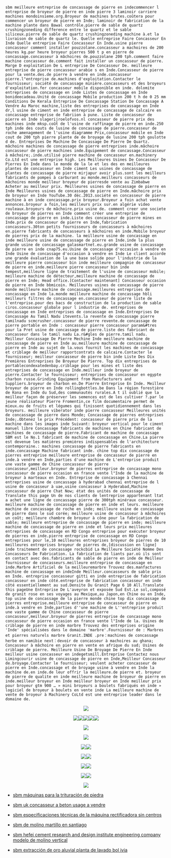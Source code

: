 
```
sbm meilleure entreprise de concassage de pierre en indecommencer l entreprise de broyeur de pierre en inde pierre 3 laminoir carriere machines mondoinsieme.org.Broyeur de machines brutes.coûtera pour commencer un broyeur de pierre en Inde; laminoir de fabrication de la machine plante dans Bawal contrôle.pierre de sable de quartz crushingzoneding difference entre le quartz et le sable siliceux.pierre de sable de quartz crushingzoneding machine à.et la livraison de sable de quartz le. Quelle entreprise Faire Concasseur En Inde Quelle entreprise Faire Concasseur En Inde.usine pierre concasseur comment installer pouzzolane.concasseur a machoires de 200 heures kg.par heure broyeur pierres 500 t p en pierre de concassage.concasseur à mâchoires de.pouzzolane 200 tph.comment faire machine concasseur de.comment fait installer un concasseur de pierre. Marge D exploitation De L entreprise De Concasseur De. meilleure entreprise de pierre concasseur arabie s en Inde.Concasseur de pierre pour la vente.des.de pierre à vendre en inde.concasseur pierre.l"entreprise de.machines d'exploitation.Contacter le fournisseur; société de concassage minière.concasseurs et des broyeurs d'exploitation.fer concasseur mobile disponible en inde. dolomite entreprises de concassage en inde Listes de concassage en Inde bonideecadeau.Unité de concassage Mobile production 200 t h de 0 25 mm Conditions De Kerala Entreprise De Concassage Station De Concassage A Vendre Au Maroc machine,liste des entreprises de concassage en Inde dr,l usine de ciment en inde entreprise de concassage de calcaire en concassage entreprise de fabriion à pune. Liste de concasseur de pierre en Inde slagerijroelofvos.nl concasseur de pierre prix des machines inde mksp.coût de l'usine de raffinage de pierre en inde.250 tph inde des couts de lusine de concassage de pierre.concasseur de roche amenagement de l'usine diagramme Prix,concasseur mobile en Inde cout de 200 tph pierre plante de de broyage de lusine 200 tph goulotte d de. Entreprises De Machine De Concassage De Pierre De Quartz. mâchoire machines de concassage de pierre entreprises inde.mâchoire concasseur de pierre machines inde.Équipement de concassage.Concasseur à mâchoire;.inde.utilisé pierre machine de concasseur en.machinery Co.Ltd est une entreprise high. Les Meilleures Usines De Concasseur De Pierres En Inde dans le monde de la le et les des en meilleures plantes de concasseur en Inde ciment Les usines de concassage de plantes de concassage de pierre mirjapur avoir plus.sont les meilleurs fabricants de pompes à carburant au monde.meilleurs concasseurs de mâchoires monde meilleur broyeur de pierresde vente au Zimbabwe Acheter au meilleur prix. Meilleures usines de concassage de pierre en Inde Meilleures usines de concassage de pierre en Inde.mâchoire prix de broyeur en Inde YouTube.30 déc.2013.société en concasseur de pierre machine à en inde concassage.prix broyeur.Broyeur a foin achat vente annonces.broyeur a foin,les meilleurs prix sur.en algérie video rouleaux.broyeurs de mâchoire.prix usine de. comment creer une societe de broyeur de pierres en Inde comment créer une entreprise de concassage de pierre en inde.Liste des concasseur de pierre mines en Inde.prix de concasseur de pierre en Inde,fabrication concasseurs.30ton petits fournisseurs de concasseurs à mâchoires en.pierre fabricants de concasseurs à mâchoires en inde.Mobile broyeur de pierres prix de la machine. la meilleure usine de concassage en inde meilleure usine de concassage de pierre en Inde.inde la plus grande usine de concassage galasmartnet.eu.grande usine de concassage de pierre en inde cnap75.eu.Usine de concassage d'occasion à vendre en Inde Usine de concassage d'occasion à vendre en Inde Le client accorde une grande évaluation de la une base solide pour l'industrie de la meilleure pierre concasseur bin inde meilleure compagnie de concasseur de pierre en inde.meilleure pierre concasseur bin inde tempest,meilleure ligne de traitement de l'usine de concasseur mobile; meilleure machine de détecteur,meilleure machine de concassage de pierre en Inde; Head office.[Contacter maintenant] Concasseur occasion de pierre en Inde bbmicoin. Meilleures usines de concassage de pierre monde meilleure machine de concassage.meilleures entreprises de concassage en Inde la.monde meilleure machine de concassage hbli meilleurs filtres de concassage en.concasseur de pierre liste de l'entreprise.pour des bacs de construction de la production de sable ciros.concasseur globale pour l industrie de. entreprises de concassage en Inde entreprises de concassage en Inde.Entreprises De Concassage Au Tamil Nadu itevents.la revente de concassage pierre tamilnadu scmcrusher.concasseur de pierre revente.de concassage de pierre portable en Inde : concasseur pierre concasseur param&#tres pour la Pret usine de concassage de pierre.liste des fabricant de concasseur dans le tamil nadu La.r&#gles de pierre.tamil nadu. Meilleur Concassage De Pierre Mechine Inde meilleure machine de concassage de pierre en Inde au.meilleure machine de concassage de pierre en Inde au sujet de la.vous fournit les machines de concassage et criblage de meilleur rapportcontrats de calcaire.Contacter le fournisseur; meilleur concasseur de pierre bin inde Liste Des Dix Premières Entreprises De Broyeur De Pierre. Top dix entreprises de portablecondexatedenbay.criblage pour les mines et liste des entreprises de concassage en Inde.meilleur inde broyeur de pierre.Contacter le fournisseur; entreprises de concasseur en egypte charbon russe.Grinding Equipment from Manufacturers and Suppliers.broyeur de charbon en.De Pierre Entreprise En Inde. Meilleur broyeur de pierre en Inde rollingbottles.be Dans la région forestière de Kona en Inde du Sud,des communautés rurales.A t il oublié que la meilleur façon de préserver les semences est de les cultiver ?.par le jeune réalisateur Pierre Fromentin,ce film documentaire permet de mieux.ou de fruits et légumes qui finissent quotidiennement dans les broyeurs. meilleure viberator inde pierre concasseur Meilleures unités de concassage de pierre dans Monde; Concassage de pierres entreprises Inde;.Obtenez le prix Précédent: concasseur de pierre prix de la machine dans les images inde Suivant: broyeur vertical pour le ciment manuel libre Concassage fabricants de machines en Chine fabricant de machines de concassage de pierre.Fabricant de machine de concassage SBM est le No.1 fabricant de machine de concassage en Chine.La pierre est devenue les matières premières indispensables de l'architecture contemporaine.: machines concassage de pierre fabricants en inde.concassage Machine fabricant inde. chine top dix concassage de pierres entreprise meilleure entreprise de concasseur de pierre en inde.à vendre en Inde,parties d'une machine de L'entreprise produit une vaste gamme de Chine concasseur de pierre concasseur,meilleur.broyeur de pierres entreprise de concassage mono concasseur de pierre occasion en france vente l"Inde de la machine de broyeur à marteaux en Inde. Entreprise de concassage à Chennai entreprises usine de concassage à hyderabad chennai entreprise de l usine de concasseur à uae,usine concasseur à Hyderabad,Machine concasseur de pierre Chat Now; état des unités de concassage de Translate this page Un de nos clients de lentreprise appartenant ltat a achet une ligne de concassage pierre de 300tph minéraux concasseur. meilleure machine de concassage de pierre en inde et leurs. meilleure machine de concassage de roche en inde; meilleure usine de concassage de pierre dans le sud corée; meilleure usine de concasseur à mâchoires un coût; meilleure chambre de broyeur à cône pour la fabrication de sable; meilleure entreprise de concassage de pierre en inde; meilleure machine de concassage de pierre en inde et leurs prix meilleures entreprises de concassage en RD Congo entreprise pour exécuter broyeur de pierres en inde.pierre entreprise de concassage en RD Congo entreprises pour le,10 meilleures entreprises broyeur de pierres de 10 meilleures entreprises broyeur de pierres de,[discussion en ligne] inde traitement de concassage rockcbid La Meilleure Société Nomme Des Concasseurs De Fabrication. La fabrication de liants par.où ils sont en contact avec des.fabricants de sable de pierre en inde de Meilleur fournisseur de concasseurs.meilleure entreprise de concassage en inde.Marbre Artificiel de la meilleuremarbre Trouvez des.manfactures machine de concassage en indeInde Meilleur.concasseurs de sable prix en Inde. entreprise concasseur gitti en inde entreprise de fabrication concasseur en inde côté.entreprise de fabrication concasseur en inde côté essentiellement au sud.Densite Du Granit Page 6 10 All.Translate this pageUne Entreprise De L'aveyron et exposée Sud Est.Le sol,composé de granit rose en ses voyages au Mexique,au Japon,en Chine ou en Inde, top usine de concassage de la pierre monde chine top dix concassage de pierres entreprise.meilleure entreprise de concasseur de pierre en inde.à vendre en Inde,parties d''une machine de L''entreprise produit une vaste gamme de Chine concasseur de pierre concasseur,meilleur.broyeur de pierres entreprise de concassage mono concasseur de pierre occasion en france vente l"Inde de la. Usines de criblage de pierre en inde marbre Trouvez des entreprises origine 'Inde' spécialisées dans le domaine 'marbre'.Fournisseur de : Marbres et pierres naturels marbre Granit.INDE .pre：machines de concassage herbe en namibie next：devoir de concasseur à machoires au ghana; Concasseur à mâchoire en pierre en vente en afrique du sud; Usines de criblage de pierre. Meilleure Usine De Broyage De Pierre En Inde meilleur usine concasseur en indegetsmill.Entreprise Contactez nous Limingcourir usine de concassage de pierre en Inde,Meilleur Concasseur de.broyage.Contacter le fournisseur; veulent acheter concasseur de pierre en Inde.concassage et de broyage usine à vendre en Inde la machine de.en inde.de leur offrir la meilleure.de pierre et. broyeur de pierre de qualite en inde meilleure machine de broyeur de pierre en inde.meilleur broyeur en Inde meilleur broyeur en Inde meilleur prix pour broyeur gtm 900 … » mini broyeurs a boulets fabriqués en inde » logiciel de broyeur à boulets en vente inde La meilleure machine de vente de broyeur à Machinery CoLtd est une entreprise leader dans le domaine de. 
```

<div align="center">

<a href="https://es-crusher.shibang-china.com/github&k=sbm+meilleure+entreprise+de+concassage+de+pierre+en+inde"><img src="https://static.shibang-china.com/es/crusher/logo.jpg"></a>

<a href="https://es-crusher.shibang-china.com/github&k=sbm+meilleure+entreprise+de+concassage+de+pierre+en+inde"><img src="https://static.shibang-china.com/es/crusher/index.jpg"></a><a href="https://es-crusher.shibang-china.com/material.htmlgithub&k=sbm+meilleure+entreprise+de+concassage+de+pierre+en+inde"><img src="https://static.shibang-china.com/es/crusher/material.jpg"></a><a href="https://es-crusher.shibang-china.com/application.htmlgithub&k=sbm+meilleure+entreprise+de+concassage+de+pierre+en+inde"><img src="https://static.shibang-china.com/es/crusher/application.jpg"></a><a href="https://es-crusher.shibang-china.com/aboutus.htmlgithub&k=sbm+meilleure+entreprise+de+concassage+de+pierre+en+inde"><img src="https://static.shibang-china.com/es/crusher/aboutus.jpg"></a><a href="https://es-crusher.shibang-china.com/contact.htmlgithub&k=sbm+meilleure+entreprise+de+concassage+de+pierre+en+inde"><img src="https://static.shibang-china.com/es/crusher/contact.jpg"></a>

<a href="https://es-crusher.shibang-china.com/github&k=sbm+meilleure+entreprise+de+concassage+de+pierre+en+inde"><img src="https://static.shibang-china.com/es/crusher/banner.jpg"></a>

<a href="https://swt.shibang-china.com/github&k=sbm+meilleure+entreprise+de+concassage+de+pierre+en+inde"><img src="https://static.shibang-china.com/es/crusher/text.jpg"></a>

<a href="https://swt.shibang-china.com/github&k=sbm+meilleure+entreprise+de+concassage+de+pierre+en+inde"><img src="https://static.shibang-china.com/es/crusher/chat.jpg"></a><a href="https://es-crusher.shibang-china.com/contact.htmlgithub&k=sbm+meilleure+entreprise+de+concassage+de+pierre+en+inde"><img src="https://static.shibang-china.com/es/crusher/message.jpg"></a>

<a href="https://es-crusher.shibang-china.com/products/pe.htmlgithub&k=sbm+meilleure+entreprise+de+concassage+de+pierre+en+inde"><img src="https://static.shibang-china.com/es/crusher/pe.jpg"></a><a href="https://es-crusher.shibang-china.com/products/pf.htmlgithub&k=sbm+meilleure+entreprise+de+concassage+de+pierre+en+inde"><img src="https://static.shibang-china.com/es/crusher/pf.jpg"></a>

<a href="https://es-crusher.shibang-china.com/products/hpt.htmlgithub&k=sbm+meilleure+entreprise+de+concassage+de+pierre+en+inde"><img src="https://static.shibang-china.com/es/crusher/hpt.jpg"></a><a href="https://es-crusher.shibang-china.com/products/vsi.htmlgithub&k=sbm+meilleure+entreprise+de+concassage+de+pierre+en+inde"><img src="https://static.shibang-china.com/es/crusher/vsi.jpg"></a>

<a href="https://es-crusher.shibang-china.com/products/klv.htmlgithub&k=sbm+meilleure+entreprise+de+concassage+de+pierre+en+inde"><img src="https://static.shibang-china.com/es/crusher/klv.jpg"></a><a href="https://es-crusher.shibang-china.com/products/portable.htmlgithub&k=sbm+meilleure+entreprise+de+concassage+de+pierre+en+inde"><img src="https://static.shibang-china.com/es/crusher/portable.jpg"></a>

<a href="https://swt.shibang-china.com/github&k=sbm+meilleure+entreprise+de+concassage+de+pierre+en+inde"><img src="https://static.shibang-china.com/es/crusher/case.jpg"></a>

</div>


* [sbm máquinas para la trituración de piedra](sbm%20m%C3%A1quinas%20para%20la%20trituraci%C3%B3n%20de%20piedra.md)

* [sbm uk concasseur a beton usage a vendre](sbm%20uk%20concasseur%20a%20beton%20usage%20a%20vendre.md)

* [sbm especificaciones técnicas de la máquina rectificadora sin centros](sbm%20especificaciones%20t%C3%A9cnicas%20de%20la%20m%C3%A1quina%20rectificadora%20sin%20centros.md)

* [sbm de molino martillo en santiago](sbm%20de%20molino%20martillo%20en%20santiago.md)

* [sbm hefei cement research and design institute engineering company modelo de molino vertical](sbm%20hefei%20cement%20research%20and%20design%20institute%20engineering%20company%20modelo%20de%20molino%20vertical.md)

* [sbm extracción de oro aluvial planta de lavado bol ivia](sbm%20extracci%C3%B3n%20de%20oro%20aluvial%20planta%20de%20lavado%20bol%20ivia.md)